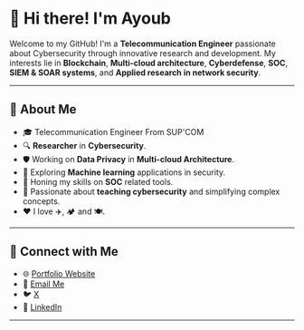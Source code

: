 
# 👋 Hi there! I'm Ayoub

Welcome to my GitHub! I'm a **Telecommunication Engineer** passionate about Cybersecurity through innovative research and development. My interests lie in **Blockchain**, **Multi-cloud architecture**, **Cyberdefense**, **SOC**, **SIEM & SOAR systems**, and **Applied research in network security**.

---

## 👀 About Me  

- 🎓 Telecommunication Engineer From SUP'COM
- 🔍 **Researcher** in **Cybersecurity**.  
- 🛡️ Working on **Data Privacy** in **Multi-cloud Architecture**. 
- 🤖 Exploring **Machine learning** applications in security.
- 🧪 Honing my skills on **SOC** related tools.
- 🤗 Passionate about **teaching cybersecurity** and simplifying complex concepts. 
- ❤️ I love ✈️, 🏕️ and 🍽️.

---


## 💬 Connect with Me  

- 🌐 [Portfolio Website](#)
- 📧 [Email Me](mailto:ayoub.benhassen@supcom.tn)  
- 🐦 [X](#)  
- 💼 [LinkedIn]([https://www.linkedin.com/in/ben-hassen-ayoub-5031951ab/])  

---
